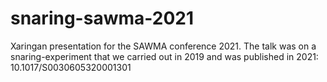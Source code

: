 # snaring-sawma-2021
Xaringan presentation for the SAWMA conference 2021. The talk was on a snaring-experiment that we carried out in 2019 and was published in 2021: 10.1017/S0030605320001301
